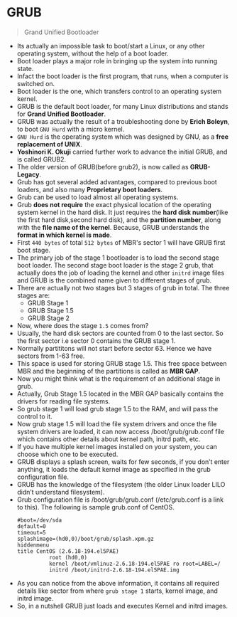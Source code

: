 # GRUB

> Grand Unified Bootloader

- Its actually an impossible task to boot/start a Linux, or any other operating system, without the help of a boot loader.
- Boot loader plays a major role in bringing up the system into running state.
- Infact the boot loader is the first program, that runs, when a computer is switched on.
- Boot loader is the one, which transfers control to an operating system kernel.
- GRUB is the default boot loader, for many Linux distributions and stands for **Grand Unified Bootloader**.
- GRUB was actually the result of a troubleshooting done by **Erich Boleyn**, to boot `GNU Hurd` with a micro kernel.
- `GNU Hurd` is the operating system which was designed by GNU, as a **free replacement of UNIX**.
- **Yoshinori K. Okuji** carried further work to advance the initial GRUB, and is called GRUB2.
- The older version of GRUB(before grub2), is now called as **GRUB-Legacy**.
- Grub has got several added advantages, compared to previous boot loaders, and also many **Proprietary boot loaders**.
- Grub can be used to load almost all operating systems.
- Grub **does not require** the exact physical location of the operating system kernel in the hard disk. It just requires the **hard disk number**(like the first hard disk,second hard disk), and the **partition number**, along with the **file name of the kernel**. Because, GRUB understands the **format in which kernel is made**.
- First `440 bytes` of total `512 bytes` of MBR's sector 1 will have GRUB first boot stage.
- The primary job of the stage 1 bootloader is to load the second stage boot loader. The second stage boot loader is the stage 2 grub, that actually does the job of loading the kernel and other `initrd` image files and GRUB is the combined name given to different stages of grub.
- There are actually not two stages but 3 stages of grub in total. The three stages are:
    - GRUB Stage 1
    - GRUB Stage 1.5
    - GRUB Stage 2
- Now, where does the stage `1.5` comes from?
- Usually, the hard disk sectors are counted from 0 to the last sector. So the first sector i.e sector 0 contains the GRUB stage 1.
- Normally partititons will not start before sector 63. Hence we have sectors from 1-63 free.
- This space is used for storing GRUB stage 1.5. This free space between MBR and the beginning of the partitions is called as **MBR GAP**.
- Now you might think what is the requirement of an additional stage in grub.
- Actually, Grub Stage 1.5 located in the MBR GAP basically contains the drivers for reading file systems.
- So grub stage 1 will load grub stage 1.5 to the RAM, and will pass the control to it.
- Now grub stage 1.5 will load the file system drivers and once the file system drivers are loaded, it can now access /boot/grub/grub.conf file which contains other details about kernel path, initrd path, etc.
- If you have multiple kernel images installed on your system, you can choose which one to be executed.
- GRUB displays a splash screen, waits for few seconds, if you don’t enter anything, it loads the default kernel image as specified in the grub configuration file.
- GRUB has the knowledge of the filesystem (the older Linux loader LILO didn’t understand filesystem).
- Grub configuration file is /boot/grub/grub.conf (/etc/grub.conf is a link to this). The following is sample grub.conf of CentOS.
    ```
    #boot=/dev/sda
    default=0
    timeout=5
    splashimage=(hd0,0)/boot/grub/splash.xpm.gz
    hiddenmenu
    title CentOS (2.6.18-194.el5PAE)
              root (hd0,0)
              kernel /boot/vmlinuz-2.6.18-194.el5PAE ro root=LABEL=/
              initrd /boot/initrd-2.6.18-194.el5PAE.img
    ```
- As you can notice from the above information, it contains all required details like sector from where `grub stage 1` starts, kernel image, and initrd image.
- So, in a nutshell GRUB just loads and executes Kernel and initrd images.
